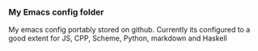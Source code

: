 ### My Emacs config folder
My emacs config portably stored on github. Currently its configured to a good extent for JS, CPP, Scheme, Python, markdown and Haskell

